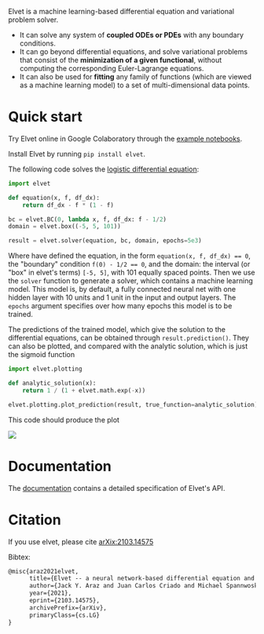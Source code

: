 Elvet is a machine learning-based differential equation and variational problem solver.
- It can solve any system of **coupled ODEs or PDEs** with any boundary conditions.
- It can go beyond differential equations, and solve variational problems that consist of the **minimization of a given functional**, without computing the corresponding Euler-Lagrange equations.
- It can also be used for **fitting** any family of functions (which are viewed as a machine learning model) to a set of multi-dimensional data points.


# Quick start

Try Elvet online in Google Colaboratory through the [example notebooks](https://elvet.gitlab.io/elvet/examples.html).

Install Elvet by running `pip install elvet`.

The following code solves the [logistic differential equation](https://en.wikipedia.org/wiki/Logistic_function#Logistic_differential_equation):
```python
import elvet

def equation(x, f, df_dx):
    return df_dx - f * (1 - f)

bc = elvet.BC(0, lambda x, f, df_dx: f - 1/2)
domain = elvet.box((-5, 5, 101))

result = elvet.solver(equation, bc, domain, epochs=5e3)
```
Where have defined the equation, in the form `equation(x, f, df_dx) == 0`, the "boundary" condition `f(0) - 1/2 == 0`, and the domain: the interval (or "box" in elvet's terms) `[-5, 5]`, with 101 equally spaced points. Then we use the `solver` function to generate a solver, which contains a machine learning model. This model is, by default, a fully connected neural net with one hidden layer with 10 units and 1 unit in the input and output layers. The `epochs` argument specifies over how many epochs this model is to be trained.

The predictions of the trained model, which give the solution to the differential equations, can be obtained through `result.prediction()`. They can also be plotted, and compared with the analytic solution, which is just the sigmoid function
```python
import elvet.plotting

def analytic_solution(x):
    return 1 / (1 + elvet.math.exp(-x))

elvet.plotting.plot_prediction(result, true_function=analytic_solution)
```
This code should produce the plot

![](images/logistic_prediction.png)

# Documentation

The [documentation](https://elvet.gitlab.io/elvet) contains a detailed specification of Elvet's API.

# Citation

If you use elvet, please cite [arXix:2103.14575](https://arxiv.org/abs/2103.14575)

Bibtex:
```latex
@misc{araz2021elvet,
      title={Elvet -- a neural network-based differential equation and variational problem solver}, 
      author={Jack Y. Araz and Juan Carlos Criado and Michael Spannwosky},
      year={2021},
      eprint={2103.14575},
      archivePrefix={arXiv},
      primaryClass={cs.LG}
}
```
